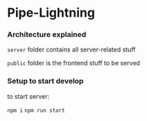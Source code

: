 # Pipe-Lightning

### Architecture explained

`server` folder contains all server-related stuff

`public` folder is the frontend stuff to be served

### Setup to start develop

to start server:

`npm i`
`npm run start`
